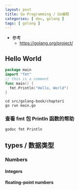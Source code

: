 ```yaml
---
layout: post
title: Go Programming / Go编程
categories: [ dev, golang ]
tags: [ golang ]
---
```


* 参考
  * <https://golang.org/project/>





## Hello World

~~~ go
package main
import "fmt"
// this is a comment
func main() {
  fmt.Println("Hello, World")
}
~~~

~~~ shell
cd src/golang-book/chapter1
go run main.go
~~~



### 查看 fmt 包 Println 函数的帮助

~~~
godoc fmt Println
~~~



## types / 数据类型

### Numbers

#### Integers


#### floating-point numbers






























